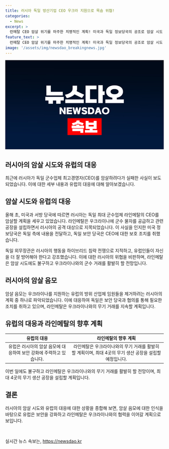```yaml
---
title: 러시아 독일 방산기업 CEO 우크라 지원으로 목숨 위협!
categories:
  - News
excerpt: >
  런메탈 CEO 암살 위기를 마주한 치명적인 계획! 미국과 독일 정보당국의 공조로 암살 시도 무마. 러시아의 적극적인 침략 행보에 독일 정부 및 군수업계 긴장 고조. 파퍼거 CEO 보호 조치 강화, 협상 거부에도 우크라이나와 무기 생산공장 설립 계획 발표. 독일·미국·서방 당국의 경고 속에 러시아의 위협에 대비하며 군수업체 대응 모색.
feature_text: >
  런메탈 CEO 암살 위기를 마주한 치명적인 계획! 미국과 독일 정보당국의 공조로 암살 시도 무마. 러시아의 적극적인 침략 행보에 독일 정부 및 군수업계 긴장 고조. 파퍼거 CEO 보호 조치 강화, 협상 거부에도 우크라이나와 무기 생산공장 설립 계획 발표. 독일·미국·서방 당국의 경고 속에 러시아의 위협에 대비하며 군수업체 대응 모색.
image: '/assets/img/newsdao_breakingnews.jpg'
---
```


<p><img src="/assets/img/newsdao_breakingnews.jpg" alt="ranknews 속보" /></p>

<h2 data-ke-size="size26"><b>러시아의 암살 시도와 유럽의 대응</b></h2>

<p data-ke-size="size16">최근에 러시아가 독일 군수업체 최고경영자(CEO)를 암살하려다가 실패한 사실이 보도되었습니다. 이에 대한 세부 내용과 유럽의 대응에 대해 알아보겠습니다.</p>

<h2 data-ke-size="size26">암살 시도와 유럽의 대응</h2>

<p data-ke-size="size16">올해 초, 미국과 서방 당국에 따르면 러시아는 독일 최대 군수업체 라인메탈의 CEO를 암살할 계획을 세우고 있었습니다. 라인메탈은 우크라이나에 군수 물자를 공급하고 관련 공장을 설립하면서 러시아의 공격 대상으로 지목되었습니다. 이 사실을 인지한 미국 정보당국은 독일 측에 내용을 전달하고, 독일 보안 당국은 CEO에 대한 보호 조치를 취했습니다.</p>

<p data-ke-size="size16">독일 외무장관은 러시아의 행동을 하이브리드 침략 전쟁으로 지적하고, 유럽인들이 자신을 더 잘 방어해야 한다고 강조했습니다. 이에 대한 러시아의 위협을 비판하며, 라인메탈은 암살 시도에도 불구하고 우크라이나와의 군수 거래를 활발히 할 전망입니다.</p>

<h2 data-ke-size="size26">러시아의 암살 음모</h2>

<p data-ke-size="size16">암살 음모는 우크라이나를 지원하는 유럽의 방위 산업체 임원들을 제거하려는 러시아의 계획 중 하나로 파악되었습니다. 이에 대응하여 독일은 보안 당국과 협의를 통해 필요한 조치를 취하고 있으며, 라인메탈은 우크라이나와의 무기 거래를 지속할 계획입니다.</p>

<h2 data-ke-size="size26">유럽의 대응과 라인메탈의 향후 계획</h2>

<table>
    <thead>
        <tr>
            <th style="text-align: center;">유럽의 대응</th>
            <th style="text-align: center;">라인메탈의 향후 계획</th>
        </tr>
    </thead>
    <tbody>
        <tr>
            <td style="text-align: center;">유럽은 러시아의 암살 음모에 대응하여 보안 강화에 주력하고 있습니다.</td>
            <td style="text-align: center;">라인메탈은 우크라이나와의 무기 거래를 활발히 할 계획이며, 최대 4곳의 무기 생산 공장을 설립할 예정입니다.</td>
        </tr>
    </tbody>
</table>

<p data-ke-size="size16">이번 일에도 불구하고 라인메탈은 우크라이나와의 무기 거래를 활발히 할 전망이며, 최대 4곳의 무기 생산 공장을 설립할 계획입니다.</p>

<h2 data-ke-size="size26">결론</h2>

<p data-ke-size="size16">러시아의 암살 시도와 유럽의 대응에 대한 상황을 종합해 보면, 암살 음모에 대한 인식을 바탕으로 유럽은 보안을 강화하고 라인메탈은 우크라이나와의 협력을 이어갈 계획으로 보입니다.</p>

<p data-ke-size="size16">&nbsp;</p>
실시간 뉴스 속보는, <a href="https://newsdao.kr" rel="dofollow">https://newsdao.kr</a>



